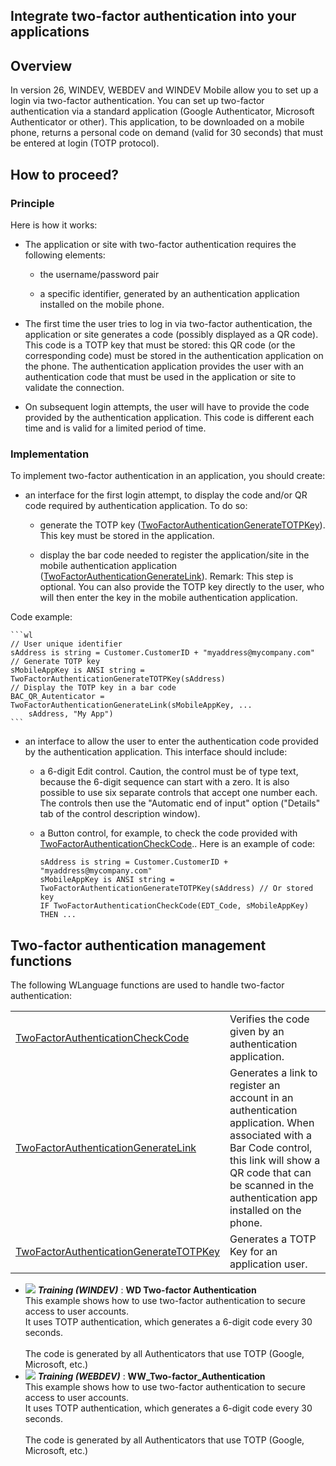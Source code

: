 
## Integrate two-factor authentication into your applications
			

<a name="NOTE1"></a>
<a name="NOTE1_1"></a>


## Overview
<a name="overview_ELTTEXTE000116"></a>
In version 26, WINDEV, WEBDEV and WINDEV Mobile allow you to set up a login via two-factor authentication.
You can set up two-factor authentication via a standard application (Google Authenticator, Microsoft Authenticator or other). This application, to be downloaded on a mobile phone, returns a personal code on demand (valid for 30 seconds) that must be entered at login (TOTP protocol).

<a name="NOTE2"></a>
<a name="NOTE2_1"></a>


## How to proceed?
<a name="how_proceed_ELTTEXTE000140"></a>


### Principle
<a name="principle_ELTPARAGRAPHE000018"></a>

Here is how it works: 

- The application or site with two-factor authentication requires the following elements: 

	- the username/password pair

	- a specific identifier, generated by an authentication application installed on the mobile phone. 




- The first time the user tries to log in via two-factor authentication, the application or site generates a code (possibly displayed as a QR code). This code is a TOTP key that must be stored: this QR code (or the corresponding code) must be stored in the authentication application on the phone. The authentication application provides the user with an authentication code that must be used in the application or site to validate the connection. 

- On subsequent login attempts, the user will have to provide the code provided by the authentication application. This code is different each time and is valid for a limited period of time. 





### Implementation
<a name="implementation_ELTPARAGRAPHE000030"></a>

To implement two-factor authentication in an application, you should create: 

- an interface for the first login attempt, to display the code and/or QR code required by authentication application. To do so: 

	- generate the TOTP key ([TwoFactorAuthenticationGenerateTOTPKey](../WDLang3/1000025974.md)). This key must be stored in the application. 

	- display the bar code needed to register the application/site in the mobile authentication application ([TwoFactorAuthenticationGenerateLink](../WDLang3/1000025975.md)). 
			Remark: This step is optional. You can also provide the TOTP key directly to the user, who will then enter the key in the mobile authentication application. 


 Code example: 
	
	```wl
	// User unique identifier
	sAddress is string = Customer.CustomerID + "myaddress@mycompany.com"
	// Generate TOTP key
	sMobileAppKey is ANSI string = TwoFactorAuthenticationGenerateTOTPKey(sAddress)
	// Display the TOTP key in a bar code
	BAC_QR_Autenticator = TwoFactorAuthenticationGenerateLink(sMobileAppKey, ...
		sAddress, "My App")
	```


- an interface to allow the user to enter the authentication code provided by the authentication application. This interface should include: 

	- a 6-digit Edit control. 
			Caution, the control must be of type text, because the 6-digit sequence can start with a zero. It is also possible to use six separate controls that accept one number each. The controls then use the "Automatic end of input" option ("Details" tab of the control description window).

	- a Button control, for example, to check the code provided with [TwoFactorAuthenticationCheckCode](../WDLang3/1000025976.md).. Here is an example of code: 
			
		```wl
		sAddress is string = Customer.CustomerID + "myaddress@mycompany.com"
		sMobileAppKey is ANSI string = TwoFactorAuthenticationGenerateTOTPKey(sAddress) // Or stored key
		IF TwoFactorAuthenticationCheckCode(EDT_Code, sMobileAppKey) THEN ...
		```








<a name="NOTE3"></a>
<a name="NOTE3_1"></a>


## Two-factor authentication management functions
<a name="twofactor_authentication_management_functions_ELTTEXTE000170"></a>
The following WLanguage functions are used to handle two-factor authentication: 



|   |   |
| --- | --- |
| [TwoFactorAuthenticationCheckCode](../WDLang3/1000025976.md) | Verifies the code given by an authentication application. |
| [TwoFactorAuthenticationGenerateLink](../WDLang3/1000025975.md) | Generates a link to register an account in an authentication application. When associated with a Bar Code control, this link will show a QR code that can be scanned in the authentication app installed on the phone. |
| [TwoFactorAuthenticationGenerateTOTPKey](../WDLang3/1000025974.md) | Generates a TOTP Key for an application user. |






- ![](https://doc.pcsoft.fr/en-US/images/image.awp?langid=3&name=WDTwo-factorAuthentication.gif) ***Training (WINDEV)*** : **WD Two-factor Authentication** <br>This example shows how to use two-factor authentication to secure access to user accounts.<br>It uses TOTP authentication, which generates a 6-digit code every 30 seconds.<br><br>The code is generated by all Authenticators that use TOTP (Google, Microsoft, etc.)
- ![](https://doc.pcsoft.fr/en-US/images/image.awp?langid=3&name=WW_Two-factor_Authentication.gif) ***Training (WEBDEV)*** : **WW_Two-factor_Authentication** <br>This example shows how to use two-factor authentication to secure access to user accounts.<br>It uses TOTP authentication, which generates a 6-digit code every 30 seconds.<br><br>The code is generated by all Authenticators that use TOTP (Google, Microsoft, etc.)


